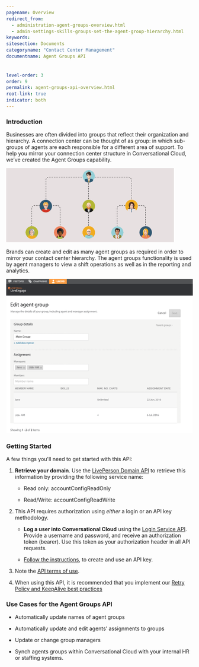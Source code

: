 ```yaml
---
pagename: Overview
redirect_from:
  - administration-agent-groups-overview.html
  - admin-settings-skills-groups-set-the-agent-group-hierarchy.html
keywords:
sitesection: Documents
categoryname: "Contact Center Management"
documentname: Agent Groups API


level-order: 3
order: 9
permalink: agent-groups-api-overview.html
root-link: true
indicator: both
---
```


### Introduction

Businesses are often divided into groups that reflect their organization and hierarchy. A connection center can be thought of as group: in which sub-groups of agents are each responsible for a different area of support. To help you mirror your connection center structure in Conversational Cloud, we’ve created the Agent Groups capability.

![AgentGroupsOverview](img/agentgroupsoverview.png)

Brands can create and edit as many agent groups as required in order to mirror your contact center hierarchy.  The agent groups functionality is used by agent managers to view a shift operations as well as in the reporting and analytics.

![EditAgentGroup](img/editagentgroup.png)

### Getting Started

A few things you'll need to get started with this API:

1. **Retrieve your domain**. Use the [LivePerson Domain API](agent-domain-domain-api.html) to retrieve this information by providing the following service name:

	* Read only: accountConfigReadOnly

	* Read/Write: accountConfigReadWrite

2. This API requires authorization using _either_ a login or an API key methodology.

	* **Log a user into Conversational Cloud** using the [Login Service API](login-getting-started.html). Provide a username and password, and receive an authorization token (bearer). Use this token as your authorization header in all API requests.

	* [Follow the instructions](guides-gettingstarted.html), to create and use an API key.

3. Note the [API terms of use](https://www.liveperson.com/policies/terms-of-use).

4. When using this API, it is recommended that you implement our [Retry Policy and KeepAlive best practices](guides-retry-policy.html)


### Use Cases for the Agent Groups API

* Automatically update names of agent groups

* Automatically update and edit agents’ assignments to groups

* Update or change group managers

* Synch agents groups within Conversational Cloud with your internal HR or staffing systems.
